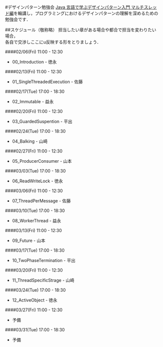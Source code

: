 #デザインパターン勉強会
[Java 言語で学ぶデザインパターン入門 マルチスレッド編](http://www.amazon.co.jp/dp/4797331623/ref=pd_lpo_sbs_dp_ss_3?pf_rd_p=187205609&pf_rd_s=lpo-top-stripe&pf_rd_t=201&pf_rd_i=4797327030&pf_rd_m=AN1VRQENFRJN5&pf_rd_r=1J6FACSRE4X7215VT8RY)を輪講し，プログラミングにおけるデザインパターンの理解を深めるための勉強会です．

##スケジュール（敬称略）
担当したい章がある場合や都合で担当を変わりたい場合，  
各自で交渉しここにu反映する形をとりましょう．

####02/06(Fri) 11:00 - 12:30
* 00_Introduction - 徳永

####02/13(Fri) 11:00 - 12:30
* 01_SingleThreadedExecution - 佐藤

####02/17(Tue) 17:00 - 18:30
* 02_Immutable - 益永

####02/20(Fri) 11:00 - 12:30
* 03_GuardedSuspention - 平出

####02/24(Tue) 17:00 - 18:30
* 04_Balking - 山崎

####02/27(Fri) 11:00 - 12:30
* 05_ProducerConsumer - 山本

####03/03(Tue) 17:00 - 18:30
* 06_ReadWriteLock - 徳永

####03/06(Fri) 11:00 - 12:30
* 07_ThreadPerMessage - 佐藤

####03/10(Tue) 17:00 - 18:30
* 08_WorkerThread - 益永

####03/13(Fri) 11:00 - 12:30
* 09_Future - 山本

####03/17(Tue) 17:00 - 18:30
* 10_TwoPhaseTermination - 平出

####03/20(Fri) 11:00 - 12:30
* 11_ThreadSpecificStrage - 山崎

####03/24(Tue) 17:00 - 18:30
* 12_ActiveObject - 徳永

####03/27(Fri) 11:00 - 12:30
* 予備

####03/31(Tue) 17:00 - 18:30
* 予備
